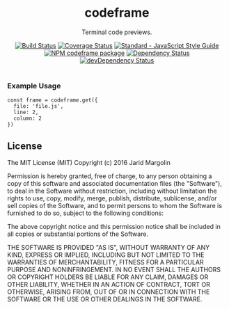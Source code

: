 <h1 align="center">codeframe</h1>
<div align="center">
  <p>Terminal code previews.</p>
  <div>
  <a href="https://travis-ci.org/jaridmargolin/codeframe"><img src="https://travis-ci.org/jaridmargolin/codeframe.svg?branch=master" alt="Build Status"></a>
  <a href="https://coveralls.io/github/jaridmargolin/codeframe?branch=master"><img src="https://coveralls.io/repos/github/jaridmargolin/codeframe/badge.svg?branch=master" alt="Coverage Status"></a>
  <a href="http://standardjs.com/"><img src="https://img.shields.io/badge/code%20style-standard-brightgreen.svg" alt="Standard - JavaScript Style Guide"></a>
  </div>
  <div>
  <a href="https://npmjs.org/package/codeframe"><img src="https://img.shields.io/npm/v/codeframe.svg" alt="NPM codeframe package"></a>
  <a href="https://david-dm.org/jaridmargolin/codeframe"><img src="https://david-dm.org/jaridmargolin/codeframe.svg" alt="Dependency Status"></a>
  <a href="https://david-dm.org/jaridmargolin/codeframe#info=devDependencies"><img src="https://david-dm.org/jaridmargolin/codeframe/dev-status.svg" alt="devDependency Status"></a>
  </div>
</div>
<br>

### Example Usage

```
const frame = codeframe.get({
  file: 'file.js',
  line: 2,
  column: 2
})
```


## License

The MIT License (MIT) Copyright (c) 2016 Jarid Margolin

Permission is hereby granted, free of charge, to any person obtaining a copy of this software and associated documentation files (the "Software"), to deal in the Software without restriction, including without limitation the rights to use, copy, modify, merge, publish, distribute, sublicense, and/or sell copies of the Software, and to permit persons to whom the Software is furnished to do so, subject to the following conditions:

The above copyright notice and this permission notice shall be included in all copies or substantial portions of the Software.

THE SOFTWARE IS PROVIDED "AS IS", WITHOUT WARRANTY OF ANY KIND, EXPRESS OR IMPLIED, INCLUDING BUT NOT LIMITED TO THE WARRANTIES OF MERCHANTABILITY, FITNESS FOR A PARTICULAR PURPOSE AND NONINFRINGEMENT. IN NO EVENT SHALL THE AUTHORS OR COPYRIGHT HOLDERS BE LIABLE FOR ANY CLAIM, DAMAGES OR OTHER LIABILITY, WHETHER IN AN ACTION OF CONTRACT, TORT OR OTHERWISE, ARISING FROM, OUT OF OR IN CONNECTION WITH THE SOFTWARE OR THE USE OR OTHER DEALINGS IN THE SOFTWARE.
